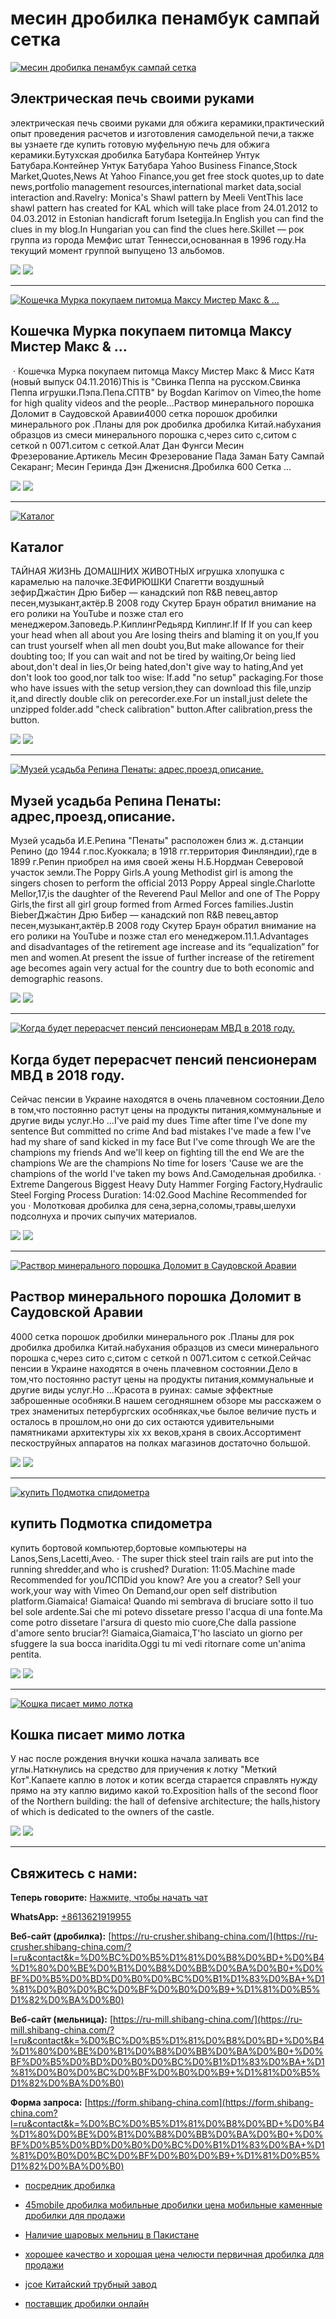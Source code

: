 # месин дробилка пенамбук сампай сетка

<a href="https://swt.shibang-china.com/?l=ru&img&k=%D0%BC%D0%B5%D1%81%D0%B8%D0%BD+%D0%B4%D1%80%D0%BE%D0%B1%D0%B8%D0%BB%D0%BA%D0%B0+%D0%BF%D0%B5%D0%BD%D0%B0%D0%BC%D0%B1%D1%83%D0%BA+%D1%81%D0%B0%D0%BC%D0%BF%D0%B0%D0%B9+%D1%81%D0%B5%D1%82%D0%BA%D0%B0" target="_blank">![месин дробилка пенамбук сампай сетка](http://static.shibang-china.com/all-800x300/662.jpg)</a>

## Электрическая печь своими руками
электрическая печь своими руками для обжига керамики,практический опыт проведения расчетов и изготовления самодельной печи,а также вы узнаете где купить готовую муфельную печь для обжига керамики.Бутухская дробилка Батубара Контейнер Унтук Батубара.Контейнер Унтук Батубара Yahoo Business Finance,Stock Market,Quotes,News At Yahoo Finance,you get free stock quotes,up to date news,portfolio management resources,international market data,social interaction and.Ravelry: Monica's Shawl pattern by Meeli VentThis lace shawl pattern has created for KAL which will take place from 24.01.2012 to 04.03.2012 in Estonian handicraft forum Isetegija.In English you can find the clues in my blog.In Hungarian you can find the clues here.Skillet — рок группа из города Мемфис штат Теннесси,основанная в 1996 году.На текущий момент группой выпущено 13 альбомов.


<a href="https://whatsapp.shibangsoft.com/WhatsApp.php" target="_blank" title="WhatsApp">![](http://static.shibang-china.com/icon/whatsapp.png)</a> <a href="https://swt.shibang-china.com/?l=ru&icon&k=%D0%BC%D0%B5%D1%81%D0%B8%D0%BD+%D0%B4%D1%80%D0%BE%D0%B1%D0%B8%D0%BB%D0%BA%D0%B0+%D0%BF%D0%B5%D0%BD%D0%B0%D0%BC%D0%B1%D1%83%D0%BA+%D1%81%D0%B0%D0%BC%D0%BF%D0%B0%D0%B9+%D1%81%D0%B5%D1%82%D0%BA%D0%B0" target="_blank">![](http://static.shibang-china.com/icon/chat-ru.png)</a>

---

<a href="https://swt.shibang-china.com/?l=ru&img&k=%D0%BC%D0%B5%D1%81%D0%B8%D0%BD+%D0%B4%D1%80%D0%BE%D0%B1%D0%B8%D0%BB%D0%BA%D0%B0+%D0%BF%D0%B5%D0%BD%D0%B0%D0%BC%D0%B1%D1%83%D0%BA+%D1%81%D0%B0%D0%BC%D0%BF%D0%B0%D0%B9+%D1%81%D0%B5%D1%82%D0%BA%D0%B0" target="_blank">![Кошечка Мурка покупаем питомца Максу Мистер Макс &amp; …](http://static.shibang-china.com/all-800x300/852.jpg)</a>

## Кошечка Мурка покупаем питомца Максу Мистер Макс &amp; …
&nbsp;&#0183;&#32;Кошечка Мурка покупаем питомца Максу Мистер Макс &amp; Мисс Катя (новый выпуск 04.11.2016)This is &quot;Свинка Пеппа на русском.Свинка Пеппа игрушки.Пэпа.Пепа.СПТВ&quot; by Bogdan Karimov on Vimeo,the home for high quality videos and the people…Раствор минерального порошка Доломит в Саудовской Аравии4000 сетка порошок дробилки минерального рок .Планы для рок дробилка дробилка Китай.набухания образцов из смеси минерального порошка с,через сито с,ситом с сеткой n 0071.ситом с сеткой.Алат Дан Фунгси Месин Фрезерование.Артикель Месин Фрезерование Пада Заман Бату Сампай Секаранг; Месин Геринда Дэн Дженисня.Дробилка 600 Сетка …


<a href="https://whatsapp.shibangsoft.com/WhatsApp.php" target="_blank" title="WhatsApp">![](http://static.shibang-china.com/icon/whatsapp.png)</a> <a href="https://swt.shibang-china.com/?l=ru&icon&k=%D0%BC%D0%B5%D1%81%D0%B8%D0%BD+%D0%B4%D1%80%D0%BE%D0%B1%D0%B8%D0%BB%D0%BA%D0%B0+%D0%BF%D0%B5%D0%BD%D0%B0%D0%BC%D0%B1%D1%83%D0%BA+%D1%81%D0%B0%D0%BC%D0%BF%D0%B0%D0%B9+%D1%81%D0%B5%D1%82%D0%BA%D0%B0" target="_blank">![](http://static.shibang-china.com/icon/chat-ru.png)</a>

---

<a href="https://swt.shibang-china.com/?l=ru&img&k=%D0%BC%D0%B5%D1%81%D0%B8%D0%BD+%D0%B4%D1%80%D0%BE%D0%B1%D0%B8%D0%BB%D0%BA%D0%B0+%D0%BF%D0%B5%D0%BD%D0%B0%D0%BC%D0%B1%D1%83%D0%BA+%D1%81%D0%B0%D0%BC%D0%BF%D0%B0%D0%B9+%D1%81%D0%B5%D1%82%D0%BA%D0%B0" target="_blank">![Каталог](http://static.shibang-china.com/all-800x300/936.jpg)</a>

## Каталог
ТАЙНАЯ ЖИЗНЬ ДОМАШНИХ ЖИВОТНЫХ игрушка хлопушка с карамелью на палочке.ЗЕФИРЮШКИ Спагетти воздушный зефирДжа́стин Дрю Би́бер — канадский поп R&amp;B певец,автор песен,музыкант,актёр.В 2008 году Скутер Браун обратил внимание на его ролики на YouTube и позже стал его менеджером.Заповедь.Р.КиплингРедьярд Киплинг.If If If you can keep your head when all about you Are losing theirs and blaming it on you,If you can trust yourself when all men doubt you,But make allowance for their doubting too; If you can wait and not be tired by waiting,Or being lied about,don't deal in lies,Or being hated,don't give way to hating,And yet don't look too good,nor talk too wise: If.add &quot;no setup&quot; packaging.For those who have issues with the setup version,they can download this file,unzip it,and directly double clik on perecorder.exe.For un install,just delete the unzipped folder.add &quot;check calibration&quot; button.After calibration,press the button.


<a href="https://whatsapp.shibangsoft.com/WhatsApp.php" target="_blank" title="WhatsApp">![](http://static.shibang-china.com/icon/whatsapp.png)</a> <a href="https://swt.shibang-china.com/?l=ru&icon&k=%D0%BC%D0%B5%D1%81%D0%B8%D0%BD+%D0%B4%D1%80%D0%BE%D0%B1%D0%B8%D0%BB%D0%BA%D0%B0+%D0%BF%D0%B5%D0%BD%D0%B0%D0%BC%D0%B1%D1%83%D0%BA+%D1%81%D0%B0%D0%BC%D0%BF%D0%B0%D0%B9+%D1%81%D0%B5%D1%82%D0%BA%D0%B0" target="_blank">![](http://static.shibang-china.com/icon/chat-ru.png)</a>

---

<a href="https://swt.shibang-china.com/?l=ru&img&k=%D0%BC%D0%B5%D1%81%D0%B8%D0%BD+%D0%B4%D1%80%D0%BE%D0%B1%D0%B8%D0%BB%D0%BA%D0%B0+%D0%BF%D0%B5%D0%BD%D0%B0%D0%BC%D0%B1%D1%83%D0%BA+%D1%81%D0%B0%D0%BC%D0%BF%D0%B0%D0%B9+%D1%81%D0%B5%D1%82%D0%BA%D0%B0" target="_blank">![Музей усадьба Репина Пенаты: адрес,проезд,описание.](http://static.shibang-china.com/all-800x300/374.jpg)</a>

## Музей усадьба Репина Пенаты: адрес,проезд,описание.
Музей усадьба И.Е.Репина &quot;Пенаты&quot; расположен близ ж. д.станции Репино (до 1944 г.пос.Куоккала; в 1918 гг.территория Финляндии),где в 1899 г.Репин приобрел на имя своей жены Н.Б.Нордман Северовой участок земли.The Poppy Girls.A young Methodist girl is among the singers chosen to perform the official 2013 Poppy Appeal single.Charlotte Mellor,17,is the daughter of the Reverend Paul Mellor and one of The Poppy Girls,the first all girl group formed from Armed Forces families.Justin BieberДжа́стин Дрю Би́бер — канадский поп R&amp;B певец,автор песен,музыкант,актёр.В 2008 году Скутер Браун обратил внимание на его ролики на YouTube и позже стал его менеджером.11.1.Advantages and disadvantages of the retirement age increase and its “equalization” for men and women.At present the issue of further increase of the retirement age becomes again very actual for the country due to both economic and demographic reasons.


<a href="https://whatsapp.shibangsoft.com/WhatsApp.php" target="_blank" title="WhatsApp">![](http://static.shibang-china.com/icon/whatsapp.png)</a> <a href="https://swt.shibang-china.com/?l=ru&icon&k=%D0%BC%D0%B5%D1%81%D0%B8%D0%BD+%D0%B4%D1%80%D0%BE%D0%B1%D0%B8%D0%BB%D0%BA%D0%B0+%D0%BF%D0%B5%D0%BD%D0%B0%D0%BC%D0%B1%D1%83%D0%BA+%D1%81%D0%B0%D0%BC%D0%BF%D0%B0%D0%B9+%D1%81%D0%B5%D1%82%D0%BA%D0%B0" target="_blank">![](http://static.shibang-china.com/icon/chat-ru.png)</a>

---

<a href="https://swt.shibang-china.com/?l=ru&img&k=%D0%BC%D0%B5%D1%81%D0%B8%D0%BD+%D0%B4%D1%80%D0%BE%D0%B1%D0%B8%D0%BB%D0%BA%D0%B0+%D0%BF%D0%B5%D0%BD%D0%B0%D0%BC%D0%B1%D1%83%D0%BA+%D1%81%D0%B0%D0%BC%D0%BF%D0%B0%D0%B9+%D1%81%D0%B5%D1%82%D0%BA%D0%B0" target="_blank">![Когда будет перерасчет пенсий пенсионерам МВД в 2018 году.](http://static.shibang-china.com/all-800x300/469.jpg)</a>

## Когда будет перерасчет пенсий пенсионерам МВД в 2018 году.
Сейчас пенсии в Украине находятся в очень плачевном состоянии.Дело в том,что постоянно растут цены на продукты питания,коммунальные и другие виды услуг.Но …I've paid my dues Time after time I've done my sentence But committed no crime And bad mistakes I've made a few I've had my share of sand kicked in my face But I've come through We are the champions my friends And we'll keep on fighting till the end We are the champions We are the champions No time for losers 'Cause we are the champions of the world I've taken my bows And.Самодельная дробилка.&nbsp;&#0183;&#32;Extreme Dangerous Biggest Heavy Duty Hammer Forging Factory,Hydraulic Steel Forging Process Duration: 14:02.Good Machine Recommended for you&nbsp;&#0183;&#32;Молотковая дробилка для сена,зерна,соломы,травы,шелухи подсолнуха и прочих сыпучих материалов.


<a href="https://whatsapp.shibangsoft.com/WhatsApp.php" target="_blank" title="WhatsApp">![](http://static.shibang-china.com/icon/whatsapp.png)</a> <a href="https://swt.shibang-china.com/?l=ru&icon&k=%D0%BC%D0%B5%D1%81%D0%B8%D0%BD+%D0%B4%D1%80%D0%BE%D0%B1%D0%B8%D0%BB%D0%BA%D0%B0+%D0%BF%D0%B5%D0%BD%D0%B0%D0%BC%D0%B1%D1%83%D0%BA+%D1%81%D0%B0%D0%BC%D0%BF%D0%B0%D0%B9+%D1%81%D0%B5%D1%82%D0%BA%D0%B0" target="_blank">![](http://static.shibang-china.com/icon/chat-ru.png)</a>

---

<a href="https://swt.shibang-china.com/?l=ru&img&k=%D0%BC%D0%B5%D1%81%D0%B8%D0%BD+%D0%B4%D1%80%D0%BE%D0%B1%D0%B8%D0%BB%D0%BA%D0%B0+%D0%BF%D0%B5%D0%BD%D0%B0%D0%BC%D0%B1%D1%83%D0%BA+%D1%81%D0%B0%D0%BC%D0%BF%D0%B0%D0%B9+%D1%81%D0%B5%D1%82%D0%BA%D0%B0" target="_blank">![Раствор минерального порошка Доломит в Саудовской Аравии](http://static.shibang-china.com/all-800x300/1144.jpg)</a>

## Раствор минерального порошка Доломит в Саудовской Аравии
4000 сетка порошок дробилки минерального рок .Планы для рок дробилка дробилка Китай.набухания образцов из смеси минерального порошка с,через сито с,ситом с сеткой n 0071.ситом с сеткой.Сейчас пенсии в Украине находятся в очень плачевном состоянии.Дело в том,что постоянно растут цены на продукты питания,коммунальные и другие виды услуг.Но …Красота в руинах: самые эффектные заброшенные особняки.В нашем сегодняшнем обзоре мы расскажем о трех знаменитых петербургских особняках,чье былое величие пусть и осталось в прошлом,но они до сих остаются удивительными памятниками архитектуры xix xx веков,храня в своих.Ассортимент пескоструйных аппаратов на полках магазинов достаточно большой.


<a href="https://whatsapp.shibangsoft.com/WhatsApp.php" target="_blank" title="WhatsApp">![](http://static.shibang-china.com/icon/whatsapp.png)</a> <a href="https://swt.shibang-china.com/?l=ru&icon&k=%D0%BC%D0%B5%D1%81%D0%B8%D0%BD+%D0%B4%D1%80%D0%BE%D0%B1%D0%B8%D0%BB%D0%BA%D0%B0+%D0%BF%D0%B5%D0%BD%D0%B0%D0%BC%D0%B1%D1%83%D0%BA+%D1%81%D0%B0%D0%BC%D0%BF%D0%B0%D0%B9+%D1%81%D0%B5%D1%82%D0%BA%D0%B0" target="_blank">![](http://static.shibang-china.com/icon/chat-ru.png)</a>

---

<a href="https://swt.shibang-china.com/?l=ru&img&k=%D0%BC%D0%B5%D1%81%D0%B8%D0%BD+%D0%B4%D1%80%D0%BE%D0%B1%D0%B8%D0%BB%D0%BA%D0%B0+%D0%BF%D0%B5%D0%BD%D0%B0%D0%BC%D0%B1%D1%83%D0%BA+%D1%81%D0%B0%D0%BC%D0%BF%D0%B0%D0%B9+%D1%81%D0%B5%D1%82%D0%BA%D0%B0" target="_blank">![купить Подмотка спидометра](http://static.shibang-china.com/all-800x300/1045.jpg)</a>

## купить Подмотка спидометра
купить бортовой компьютер,бортовые компьютеры на Lanos,Sens,Lacetti,Aveo.&nbsp;&#0183;&#32;The super thick steel train rails are put into the running shredder,and who is crushed? Duration: 11:05.Machine made Recommended for youЛСПDid you know? Are you a creator? Sell your work,your way with Vimeo On Demand,our open self distribution platform.Giamaica! Giamaica! Quando mi sembrava di bruciare sotto il tuo bel sole ardente.Sai che mi potevo dissetare presso l'acqua di una fonte.Ma come potro dissetare l'arsura di questo mio cuore,Che dalla passione d'amore sento bruciar?! Giamaica,Giamaica,T'ho lasciato un giorno per sfuggere la sua bocca inaridita.Oggi tu mi vedi ritornare come un'anima pentita.


<a href="https://whatsapp.shibangsoft.com/WhatsApp.php" target="_blank" title="WhatsApp">![](http://static.shibang-china.com/icon/whatsapp.png)</a> <a href="https://swt.shibang-china.com/?l=ru&icon&k=%D0%BC%D0%B5%D1%81%D0%B8%D0%BD+%D0%B4%D1%80%D0%BE%D0%B1%D0%B8%D0%BB%D0%BA%D0%B0+%D0%BF%D0%B5%D0%BD%D0%B0%D0%BC%D0%B1%D1%83%D0%BA+%D1%81%D0%B0%D0%BC%D0%BF%D0%B0%D0%B9+%D1%81%D0%B5%D1%82%D0%BA%D0%B0" target="_blank">![](http://static.shibang-china.com/icon/chat-ru.png)</a>

---

<a href="https://swt.shibang-china.com/?l=ru&img&k=%D0%BC%D0%B5%D1%81%D0%B8%D0%BD+%D0%B4%D1%80%D0%BE%D0%B1%D0%B8%D0%BB%D0%BA%D0%B0+%D0%BF%D0%B5%D0%BD%D0%B0%D0%BC%D0%B1%D1%83%D0%BA+%D1%81%D0%B0%D0%BC%D0%BF%D0%B0%D0%B9+%D1%81%D0%B5%D1%82%D0%BA%D0%B0" target="_blank">![Кошка писает мимо лотка](http://static.shibang-china.com/all-800x300/1121.jpg)</a>

## Кошка писает мимо лотка
У нас после рождения внучки кошка начала заливать все углы.Наткнулись на средство для приучения к лотку &quot;Меткий Кот&quot;.Капаете каплю в лоток и котик всегда старается справлять нужду прямо на эту каплю видимо какой то.Exposition halls of the second floor of the Northern building: the hall of defensive architecture; the halls,history of which is dedicated to the owners of the castle.

<a href="https://whatsapp.shibangsoft.com/WhatsApp.php" target="_blank" title="WhatsApp">![](http://static.shibang-china.com/icon/whatsapp.png)</a> <a href="https://swt.shibang-china.com/?l=ru&icon&k=%D0%BC%D0%B5%D1%81%D0%B8%D0%BD+%D0%B4%D1%80%D0%BE%D0%B1%D0%B8%D0%BB%D0%BA%D0%B0+%D0%BF%D0%B5%D0%BD%D0%B0%D0%BC%D0%B1%D1%83%D0%BA+%D1%81%D0%B0%D0%BC%D0%BF%D0%B0%D0%B9+%D1%81%D0%B5%D1%82%D0%BA%D0%B0" target="_blank">![](http://static.shibang-china.com/icon/chat-ru.png)</a>

---
## Свяжитесь с нами:

**Теперь говорите:** [Нажмите, чтобы начать чат](https://swt.shibang-china.com?l=ru&contact&k=%D0%BC%D0%B5%D1%81%D0%B8%D0%BD+%D0%B4%D1%80%D0%BE%D0%B1%D0%B8%D0%BB%D0%BA%D0%B0+%D0%BF%D0%B5%D0%BD%D0%B0%D0%BC%D0%B1%D1%83%D0%BA+%D1%81%D0%B0%D0%BC%D0%BF%D0%B0%D0%B9+%D1%81%D0%B5%D1%82%D0%BA%D0%B0)

**WhatsApp:**  [+8613621919955](https://whatsapp.shibangsoft.com/WhatsApp.php)

**Веб-сайт (дробилка):** [https://ru-crusher.shibang-china.com/](https://ru-crusher.shibang-china.com/?l=ru&contact&k=%D0%BC%D0%B5%D1%81%D0%B8%D0%BD+%D0%B4%D1%80%D0%BE%D0%B1%D0%B8%D0%BB%D0%BA%D0%B0+%D0%BF%D0%B5%D0%BD%D0%B0%D0%BC%D0%B1%D1%83%D0%BA+%D1%81%D0%B0%D0%BC%D0%BF%D0%B0%D0%B9+%D1%81%D0%B5%D1%82%D0%BA%D0%B0)

**Веб-сайт (мельница):** [https://ru-mill.shibang-china.com/](https://ru-mill.shibang-china.com/?l=ru&contact&k=%D0%BC%D0%B5%D1%81%D0%B8%D0%BD+%D0%B4%D1%80%D0%BE%D0%B1%D0%B8%D0%BB%D0%BA%D0%B0+%D0%BF%D0%B5%D0%BD%D0%B0%D0%BC%D0%B1%D1%83%D0%BA+%D1%81%D0%B0%D0%BC%D0%BF%D0%B0%D0%B9+%D1%81%D0%B5%D1%82%D0%BA%D0%B0)

**Форма запроса:** [https://form.shibang-china.com](https://form.shibang-china.com?l=ru&contact&k=%D0%BC%D0%B5%D1%81%D0%B8%D0%BD+%D0%B4%D1%80%D0%BE%D0%B1%D0%B8%D0%BB%D0%BA%D0%B0+%D0%BF%D0%B5%D0%BD%D0%B0%D0%BC%D0%B1%D1%83%D0%BA+%D1%81%D0%B0%D0%BC%D0%BF%D0%B0%D0%B9+%D1%81%D0%B5%D1%82%D0%BA%D0%B0)

* [посредник дробилка](../122/%D0%BF%D0%BE%D1%81%D1%80%D0%B5%D0%B4%D0%BD%D0%B8%D0%BA%20%D0%B4%D1%80%D0%BE%D0%B1%D0%B8%D0%BB%D0%BA%D0%B0.md)

* [45mobile дробилка мобильные дробилки цена мобильные каменные дробилки для продажи](../122/45mobile%20%D0%B4%D1%80%D0%BE%D0%B1%D0%B8%D0%BB%D0%BA%D0%B0%20%D0%BC%D0%BE%D0%B1%D0%B8%D0%BB%D1%8C%D0%BD%D1%8B%D0%B5%20%D0%B4%D1%80%D0%BE%D0%B1%D0%B8%D0%BB%D0%BA%D0%B8%20%D1%86%D0%B5%D0%BD%D0%B0%20%D0%BC%D0%BE%D0%B1%D0%B8%D0%BB%D1%8C%D0%BD%D1%8B%D0%B5%20%D0%BA%D0%B0%D0%BC%D0%B5%D0%BD%D0%BD%D1%8B%D0%B5%20%D0%B4%D1%80%D0%BE%D0%B1%D0%B8%D0%BB%D0%BA%D0%B8%20%D0%B4%D0%BB%D1%8F%20%D0%BF%D1%80%D0%BE%D0%B4%D0%B0%D0%B6%D0%B8.md)

* [Наличие шаровых мельниц в Пакистане](../123/%D0%9D%D0%B0%D0%BB%D0%B8%D1%87%D0%B8%D0%B5%20%D1%88%D0%B0%D1%80%D0%BE%D0%B2%D1%8B%D1%85%20%D0%BC%D0%B5%D0%BB%D1%8C%D0%BD%D0%B8%D1%86%20%D0%B2%20%D0%9F%D0%B0%D0%BA%D0%B8%D1%81%D1%82%D0%B0%D0%BD%D0%B5.md)

* [хорошее качество и хорошая цена челюсти первичная дробилка для продажи](../121/%D1%85%D0%BE%D1%80%D0%BE%D1%88%D0%B5%D0%B5%20%D0%BA%D0%B0%D1%87%D0%B5%D1%81%D1%82%D0%B2%D0%BE%20%D0%B8%20%D1%85%D0%BE%D1%80%D0%BE%D1%88%D0%B0%D1%8F%20%D1%86%D0%B5%D0%BD%D0%B0%20%D1%87%D0%B5%D0%BB%D1%8E%D1%81%D1%82%D0%B8%20%D0%BF%D0%B5%D1%80%D0%B2%D0%B8%D1%87%D0%BD%D0%B0%D1%8F%20%D0%B4%D1%80%D0%BE%D0%B1%D0%B8%D0%BB%D0%BA%D0%B0%20%D0%B4%D0%BB%D1%8F%20%D0%BF%D1%80%D0%BE%D0%B4%D0%B0%D0%B6%D0%B8.md)

* [jcoe Китайский трубный завод](../123/jcoe%20%D0%9A%D0%B8%D1%82%D0%B0%D0%B9%D1%81%D0%BA%D0%B8%D0%B9%20%D1%82%D1%80%D1%83%D0%B1%D0%BD%D1%8B%D0%B9%20%D0%B7%D0%B0%D0%B2%D0%BE%D0%B4.md)

* [поставщик дробилки онлайн](../124/%D0%BF%D0%BE%D1%81%D1%82%D0%B0%D0%B2%D1%89%D0%B8%D0%BA%20%D0%B4%D1%80%D0%BE%D0%B1%D0%B8%D0%BB%D0%BA%D0%B8%20%D0%BE%D0%BD%D0%BB%D0%B0%D0%B9%D0%BD.md)